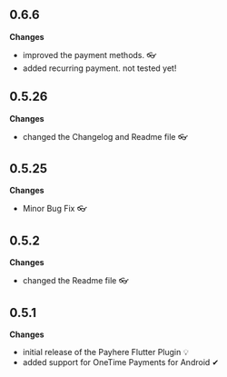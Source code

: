 ## 0.6.6
**Changes**
* improved the payment methods. 👓
* added recurring payment. not tested yet!

## 0.5.26
**Changes**
* changed the Changelog and Readme file 👓

## 0.5.25
**Changes**
* Minor Bug Fix 👓

## 0.5.2
**Changes**
* changed the Readme file 👓

## 0.5.1
**Changes**
* initial release of the Payhere Flutter Plugin 💡
* added support for OneTime Payments for Android ✔